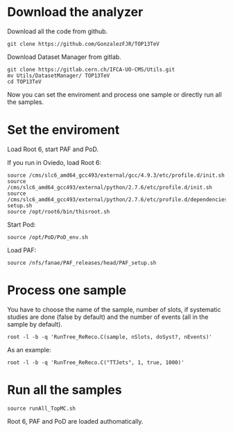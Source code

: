 Download the analyzer
====

Download all the code from github.

    git clone https://github.com/GonzalezFJR/TOP13TeV

Download Dataset Manager from gitlab.

    git clone https://gitlab.cern.ch/IFCA-UO-CMS/Utils.git
    mv Utils/DatasetManager/ TOP13TeV
    cd TOP13TeV

Now you can set the enviroment and process one sample or directly run all the samples.


Set the enviroment
====

Load Root 6, start PAF and PoD.

If you run in Oviedo, load Root 6:

    source /cms/slc6_amd64_gcc493/external/gcc/4.9.3/etc/profile.d/init.sh
    source /cms/slc6_amd64_gcc493/external/python/2.7.6/etc/profile.d/init.sh
    source /cms/slc6_amd64_gcc493/external/python/2.7.6/etc/profile.d/dependencies-setup.sh
    source /opt/root6/bin/thisroot.sh
    
Start Pod:

    source /opt/PoD/PoD_env.sh
  
Load PAF:

    source /nfs/fanae/PAF_releases/head/PAF_setup.sh
  
  
Process one sample
====

You have to choose the name of the sample, number of slots, if systematic studies are done (false by default) and the number of events (all in the sample by default).

    root -l -b -q 'RunTree_ReReco.C(sample, nSlots, doSyst?, nEvents)'

As an example:

    root -l -b -q 'RunTree_ReReco.C("TTJets", 1, true, 1000)'


Run all the samples
====



    source runAll_TopMC.sh

Root 6, PAF and PoD are loaded authomatically.
